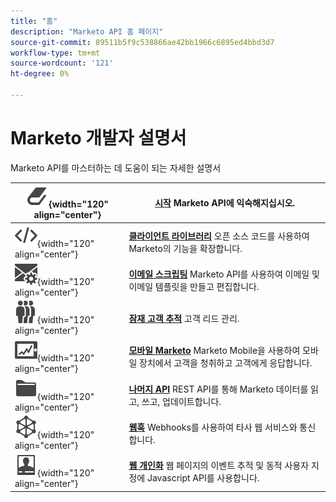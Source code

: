 ```yaml
---
title: "홈"
description: "Marketo API 홈 페이지"
source-git-commit: 89511b5f9c538866ae42bb1966c6895ed4bbd3d7
workflow-type: tm+mt
source-wordcount: '121'
ht-degree: 0%

---
```



# Marketo 개발자 설명서

Marketo API를 마스터하는 데 도움이 되는 자세한 설명서

| ![시작](assets/Smock_Book_18_N.svg){width="120" align="center"} | [**시작**](getting-started.md)  Marketo API에 익숙해지십시오. |
|---|---|
| ![클라이언트 라이브러리](assets/Smock_Code_18_N.svg){width="120" align="center"} | [**클라이언트 라이브러리**](https://github.com/Marketo/Community-Supported-Client-Libraries) 오픈 소스 코드를 사용하여 Marketo의 기능을 확장합니다. |
| ![이메일 스크립팅](assets/Smock_EmailGear_18_N.svg){width="120" align="center"} | [**이메일 스크립팅**](rest-api/emails.md) Marketo API를 사용하여 이메일 및 이메일 템플릿을 만들고 편집합니다. |
| ![잠재 고객 추적](assets/Smock_PeopleGroup_18_N.svg){width="120" align="center"} | [**잠재 고객 추적**](javascript-api/lead-tracking.md) 고객 리드 관리. |
| ![모바일 Marketo](assets/Smock_MobileServices_18_N.svg){width="120" align="center"} | [**모바일 Marketo**](mobile/mobile.md) Marketo Mobile을 사용하여 모바일 장치에서 고객을 청취하고 고객에게 응답합니다. |
| ![나머지 API](assets/Smock_AppleFiles_18_N.svg){width="120" align="center"} | [**나머지 API**](https://developer.adobe.com/marketo-apis/) REST API를 통해 Marketo 데이터를 읽고, 쓰고, 업데이트합니다. |
| ![웹훅](assets/Smock_SocialNetwork_18_N.svg){width="120" align="center"} | [**웹훅**](webhooks/webhooks.md) Webhooks를 사용하여 타사 웹 서비스와 통신합니다. |
| ![웹 개인화](assets/Smock_PersonalizationField_18_N.svg){width="120" align="center"} | [**웹 개인화**](javascript-api/web-personalization.md) 웹 페이지의 이벤트 추적 및 동적 사용자 지정에 Javascript API를 사용합니다. |
